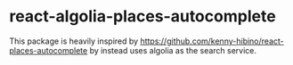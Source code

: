 # react-algolia-places-autocomplete

This package is heavily inspired by https://github.com/kenny-hibino/react-places-autocomplete by instead uses algolia as the search service.

